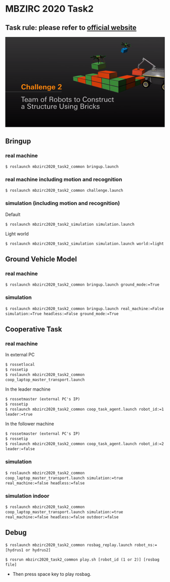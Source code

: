 # MBZIRC 2020 Task2
## Task rule: please refer to [official website](https://www.mbzirc.com/challenge/2020)

![task2](../images/task2.png)

## Bringup

### real machine
```
$ roslaunch mbzirc2020_task2_common bringup.launch
```

### real machine including motion and recognition
```
$ roslaunch mbzirc2020_task2_common challenge.launch
```

### simulation (including motion and recognition)
Default
```
$ roslaunch mbzirc2020_task2_simulation simulation.launch
```

Light world
```
$ roslaunch mbzirc2020_task2_simulation simulation.launch world:=light
```


## Ground Vehicle Model

### real machine
```
$ roslaunch mbzirc2020_task2_common bringup.launch ground_mode:=True
```

### simulation
```
$ roslaunch mbzirc2020_task2_common bringup.launch real_machine:=False simulation:=True headless:=False ground_mode:=True
```

## Cooperative Task

### real machine

In external PC
```
$ rossetlocal
$ rossetip
$ roslaunch mbzirc2020_task2_common coop_laptop_master_transport.launch
```

In the leader machine  
```
$ rossetmaster (external PC's IP)
$ rossetip
$ roslaunch mbzirc2020_task2_common coop_task_agent.launch robot_id:=1 leader:=true
```

In the follower machine  
```
$ rossetmaster (external PC's IP)
$ rossetip
$ roslaunch mbzirc2020_task2_common coop_task_agent.launch robot_id:=2 leader:=false
```

### simulation
```
$ roslaunch mbzirc2020_task2_common coop_laptop_master_transport.launch simulation:=true real_machine:=false headless:=false
```

### simulation indoor
```
$ roslaunch mbzirc2020_task2_common coop_laptop_master_transport.launch simulation:=true real_machine:=false headless:=false outdoor:=false
```



## Debug

```
$ roslaunch mbzirc2020_task2_common rosbag_replay.launch robot_ns:=[hydrus1 or hydrus2]
```

```
$ rosrun mbzirc2020_task2_common play.sh [robot_id (1 or 2)] [rosbag file]
```

- Then press space key to play rosbag.
